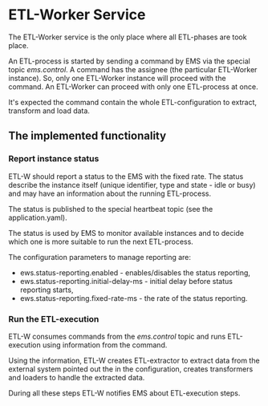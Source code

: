 # ETL-Worker Service

The ETL-Worker service is the only place where all ETL-phases are took place.

An ETL-process is started by sending a command by EMS via the special topic *ems.control*. A command has the assignee (the particular ETL-Worker instance). 
So, only one ETL-Worker instance will proceed with the command. An ETL-Worker can proceed with only one ETL-process at once.

It's expected the command contain the whole ETL-configuration to extract, transform and load data.

## The implemented functionality

### Report instance status

ETL-W should report a status to the EMS with the fixed rate. The status describe the instance itself (unique identifier,
type and state - idle or busy) and may have an information about the running ETL-process.

The status is published to the special heartbeat topic (see the application.yaml).

The status is used by EMS to monitor available instances and to decide which one is more suitable to run the next ETL-process.

The configuration parameters to manage reporting are:
- ews.status-reporting.enabled - enables/disables the status reporting,
- ews.status-reporting.initial-delay-ms - initial delay before status reporting starts,
- ews.status-reporting.fixed-rate-ms - the rate of the status reporting.

### Run the ETL-execution

ETL-W consumes commands from the *ems.control* topic and runs ETL-execution using information from the command.

Using the information, ETL-W creates ETL-extractor to extract data from the external system
pointed out the in the configuration, creates transformers and loaders to handle the extracted data.

During all these steps ETL-W notifies EMS about ETL-execution steps.